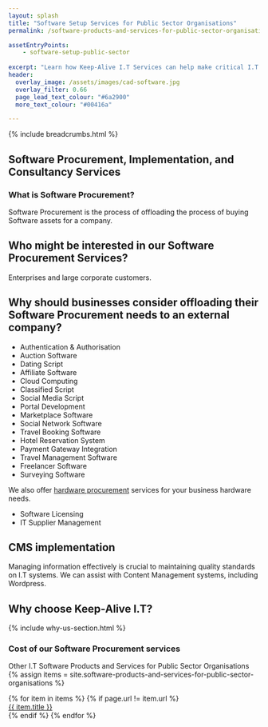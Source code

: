 ```yaml
---
layout: splash
title: "Software Setup Services for Public Sector Organisations"
permalink: /software-products-and-services-for-public-sector-organisations/software-setup

assetEntryPoints:
    - software-setup-public-sector
    
excerpt: "Learn how Keep-Alive I.T Services can help make critical I.T Software decisions and develop bespoke Software solutions for your business."
header:
  overlay_image: /assets/images/cad-software.jpg
  overlay_filter: 0.66 
  page_lead_text_colour: "#6a2900"
  more_text_colour: "#00416a"

---
```


{% include breadcrumbs.html %}

## Software Procurement, Implementation, and Consultancy Services

<div class="divider div-transparent div-arrow-down"></div>

### What is Software Procurement?
Software Procurement is the process of offloading the process of buying Software assets for a company.

<div class="divider div-transparent div-arrow-down"></div>

## Who might be interested in our Software Procurement Services?
Enterprises and large corporate customers.

<div class="divider div-transparent div-arrow-down"></div>

## Why should businesses consider offloading their Software Procurement needs to an external company?


- Authentication & Authorisation
- Auction Software
- Dating Script
- Affiliate Software
- Cloud Computing
- Classified Script
- Social Media Script
- Portal Development
- Marketplace Software
- Social Network Software
- Travel Booking Software
- Hotel Reservation System
- Payment Gateway Integration
- Travel Management Software
- Freelancer Software
- Surveying Software

We also offer <a href="">hardware procurement</a> services for your business hardware needs.

- Software Licensing
- IT Supplier Management

<div class="divider div-transparent div-arrow-down"></div>

## CMS implementation
Managing information effectively is crucial to maintaining quality standards on I.T systems. We can assist with Content Management systems, including Wordpress.
<div class="divider div-transparent div-arrow-down"></div>

## Why choose Keep-Alive I.T?
{% include why-us-section.html %}
<div class="divider div-transparent div-arrow-down"></div>

### Cost of our Software Procurement services

<div class="divider div-transparent div-arrow-down"></div>

Other I.T Software Products and Services for Public Sector Organisations
{% assign items = site.software-products-and-services-for-public-sector-organisations %}
<section>
    <div class="row">
        {% for item in items %}
            {% if page.url != item.url %}
                <div class="col-xs-12 col-sm-6 col-md-4 reason-container">
                    <div class="reason-item">  
                            <div class="item-title">
                                <a href="{{ item.url }}">{{ item.title }}</a>
                            </div>              
                    </div>
                </div>
            {% endif %}
        {% endfor %}
    </div>
</section>